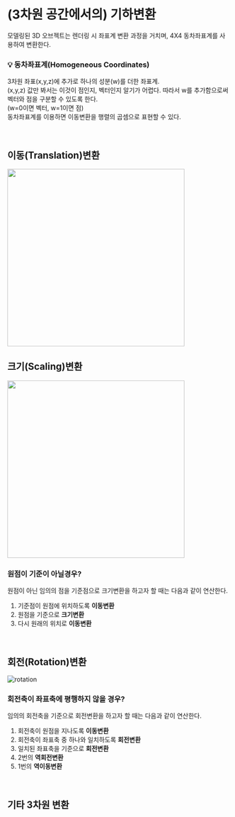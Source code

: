# (3차원 공간에서의) 기하변환
모델링된 3D 오브젝트는 렌더링 시 좌표계 변환 과정을 거치며, 4X4 동차좌표계를 사용하여 변환한다.

### 💡 동차좌표계(Homogeneous Coordinates)
3차원 좌표(x,y,z)에 추가로 하나의 성분(w)를 더한 좌표계.  
(x,y,z) 값만 봐서는 이것이 점인지, 벡터인지 알기가 어렵다. 따라서 w를 추가함으로써 벡터와 점을 구분할 수 있도록 한다.  
(w=0이면 벡터, w=1이면 점)  
동차좌표계를 이용하면 이동변환을 행렬의 곱셈으로 표현할 수 있다.

<br/>

## 이동(Translation)변환
<img src="https://user-images.githubusercontent.com/46877318/96565331-303a0000-12ff-11eb-97a4-7933864aa25c.png" width="400">
<br/>

## 크기(Scaling)변환
<img src="https://user-images.githubusercontent.com/46877318/96577751-0ee11000-130f-11eb-9a8b-0cab14b56870.png" width="400">

### 원점이 기준이 아닐경우?
원점이 아닌 임의의 점을 기준점으로 크기변환을 하고자 할 때는 다음과 같이 연산한다.  
1. 기준점이 원점에 위치하도록 **이동변환**  
2. 원점을 기준으로 **크기변환**  
3. 다시 원래의 위치로 **이동변환**  
<br/>

## 회전(Rotation)변환
![rotation](https://user-images.githubusercontent.com/46877318/96577908-57003280-130f-11eb-8bde-fda13c1149c7.png)
### 회전축이 좌표축에 평행하지 않을 경우?
임의의 회전축을 기준으로 회전변환을 하고자 할 때는 다음과 같이 연산한다.  
1. 회전축이 원점을 지나도록 **이동변환**  
2. 회전축이 좌표축 중 하나와 일치하도록 **회전변환**  
3. 일치된 좌표축을 기준으로 **회전변환**  
4. 2번의 **역회전변환**  
5. 1번의 **역이동변환**  
<br/>

## 기타 3차원 변환
